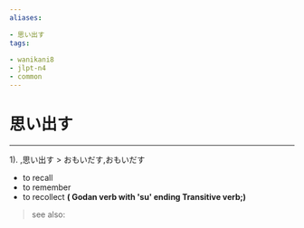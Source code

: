 ```yaml
---
aliases:
    
- 思い出す
tags:
    
- wanikani8
- jlpt-n4
- common
---
```


# 思い出す
---
1).
,思い出す > おもいだす,おもいだす

- to recall
- to remember
- to recollect
**( Godan verb with 'su' ending Transitive verb;)**
> see also: 
            